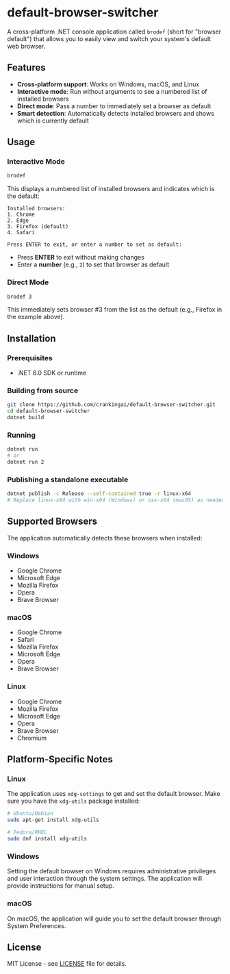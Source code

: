 # default-browser-switcher

A cross-platform .NET console application called `brodef` (short for "browser default") that allows you to easily view and switch your system's default web browser.

## Features

- **Cross-platform support**: Works on Windows, macOS, and Linux
- **Interactive mode**: Run without arguments to see a numbered list of installed browsers
- **Direct mode**: Pass a number to immediately set a browser as default
- **Smart detection**: Automatically detects installed browsers and shows which is currently default

## Usage

### Interactive Mode
```bash
brodef
```

This displays a numbered list of installed browsers and indicates which is the default:
```
Installed browsers:
1. Chrome
2. Edge  
3. Firefox (default)
4. Safari

Press ENTER to exit, or enter a number to set as default:
```

- Press **ENTER** to exit without making changes
- Enter a **number** (e.g., `2`) to set that browser as default

### Direct Mode
```bash
brodef 3
```

This immediately sets browser #3 from the list as the default (e.g., Firefox in the example above).

## Installation

### Prerequisites
- .NET 8.0 SDK or runtime

### Building from source
```bash
git clone https://github.com/crankingai/default-browser-switcher.git
cd default-browser-switcher
dotnet build
```

### Running
```bash
dotnet run
# or
dotnet run 2
```

### Publishing a standalone executable
```bash
dotnet publish -c Release --self-contained true -r linux-x64
# Replace linux-x64 with win-x64 (Windows) or osx-x64 (macOS) as needed
```

## Supported Browsers

The application automatically detects these browsers when installed:

### Windows
- Google Chrome
- Microsoft Edge
- Mozilla Firefox
- Opera
- Brave Browser

### macOS  
- Google Chrome
- Safari
- Mozilla Firefox
- Microsoft Edge
- Opera
- Brave Browser

### Linux
- Google Chrome
- Mozilla Firefox
- Microsoft Edge
- Opera
- Brave Browser
- Chromium

## Platform-Specific Notes

### Linux
The application uses `xdg-settings` to get and set the default browser. Make sure you have the `xdg-utils` package installed:
```bash
# Ubuntu/Debian
sudo apt-get install xdg-utils

# Fedora/RHEL
sudo dnf install xdg-utils
```

### Windows
Setting the default browser on Windows requires administrative privileges and user interaction through the system settings. The application will provide instructions for manual setup.

### macOS
On macOS, the application will guide you to set the default browser through System Preferences.

## License

MIT License - see [LICENSE](LICENSE) file for details.
